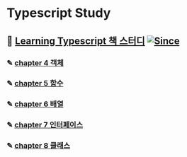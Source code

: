 # Typescript Study

## 📖 [Learning Typescript 책 스터디](/learning-typescript) [![Since](https://img.shields.io/badge/since-2023.09.18-6A5ACD.svg?&edge_flat=false)](https://github.com/yeonju0110/typescript-study)

### ✎ [chapter 4 객체](/learning-typescript/objects)

### ✎ [chapter 5 함수](/learning-typescript/functions)

### ✎ [chapter 6 배열](/learning-typescript/arrays)

### ✎ [chapter 7 인터페이스](/learning-typescript/interface)

### ✎ [chapter 8 클래스](/learning-typescript/class)
